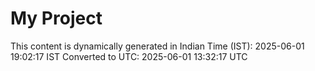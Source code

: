 # My Project

This content is dynamically generated in Indian Time (IST): 2025-06-01 19:02:17 IST
Converted to UTC: 2025-06-01 13:32:17 UTC
